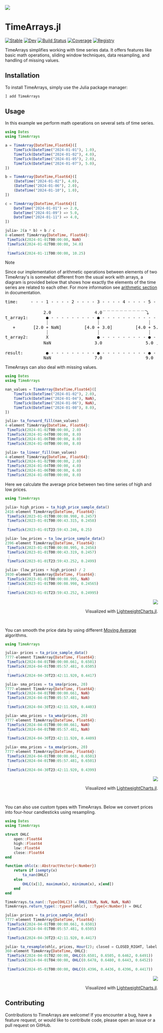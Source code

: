 <picture>
  <source media="(prefers-color-scheme: dark)" srcset=docs/src/assets/animation_dark.gif>
  <source media="(prefers-color-scheme: light)" srcset=docs/src/assets/animation_light.gif>
  <img src=docs/src/assets/animation_light.gif>
</picture>

# TimeArrays.jl

[![Stable](https://img.shields.io/badge/docs-stable-blue.svg)](https://bhftbootcamp.github.io/TimeArrays.jl/stable/)
[![Dev](https://img.shields.io/badge/docs-dev-blue.svg)](https://bhftbootcamp.github.io/TimeArrays.jl/dev/)
[![Build Status](https://github.com/bhftbootcamp/TimeArrays.jl/actions/workflows/CI.yml/badge.svg?branch=master)](https://github.com/bhftbootcamp/TimeArrays.jl/actions/workflows/CI.yml?query=branch%3Amaster)
[![Coverage](https://codecov.io/gh/bhftbootcamp/TimeArrays.jl/branch/master/graph/badge.svg)](https://codecov.io/gh/bhftbootcamp/TimeArrays.jl)
[![Registry](https://img.shields.io/badge/registry-General-4063d8)](https://github.com/JuliaRegistries/General)

TimeArrays simplifies working with time series data. It offers features like basic math operations, sliding window techniques, data resampling, and handling of missing values.

## Installation
To install TimeArrays, simply use the Julia package manager:

```julia
] add TimeArrays
```

## Usage

In this example we perform math operations on several sets of time series.

```julia
using Dates
using TimeArrays

a = TimeArray{DateTime,Float64}([
    TimeTick(DateTime("2024-01-01"), 1.0),
    TimeTick(DateTime("2024-01-02"), 4.0),
    TimeTick(DateTime("2024-01-05"), 2.0),
    TimeTick(DateTime("2024-01-07"), 5.0),
])

b = TimeArray{DateTime,Float64}([
    (DateTime("2024-01-02"), 4.0),
    (DateTime("2024-01-06"), 2.0),
    (DateTime("2024-01-10"), 1.0),
])

c = TimeArray{DateTime,Float64}([
    DateTime("2024-01-01") => 2.0,
    DateTime("2024-01-09") => 5.0,
    DateTime("2024-01-11") => 4.0,
])

julia> 2(a * b) + b / c
8-element TimeArray{DateTime, Float64}:
 TimeTick(2024-01-01T00:00:00, NaN)
 TimeTick(2024-01-02T00:00:00, 34.0)
 ⋮
 TimeTick(2024-01-11T00:00:00, 10.25)
```

> [!NOTE]
> Since our implementation of arithmetic operations between elements of two TimeArray's is somewhat different from the usual work with arrays, a diagram is provided below that shows how exactly the elements of the time series are related to each other. For more information see [arithmetic section](https://bhftbootcamp.github.io/TimeArrays.jl/stable/pages/arithmetic/) in documentation.

<pre>
time:     - - - 1 - - - - 2 - - - - 3 - - - - 4 - - - - 5 - - - - 6 - - - - 7 - - - >

               2.0                 4.0﹉﹉﹉﹉﹉﹉﹉﹉﹉﹉⤵                   6.0
t_array1:       ● - - - - - - - - - ● - - - - - - - - - - - - - - - - - - - ● - - - >
                ┊                   ┊                   ┊                   ┊
   +       [2.0 + NaN]         [4.0 + 3.0]         [4.0 + 5.0]         [6.0 + 5.0]
                ┊                   ┊                   ┊                   ┊
t_array2:       X                   ● - - - - - - - - - ● - - - - - - - - - - - - - >
               NaN                 3.0                 5.0 ﹍﹍﹍﹍﹍﹍﹍﹍﹍﹍⤴

result:         ● - - - - - - - - - ● - - - - - - - - - ● - - - - - - - - - ● - - - >
               NaN                 7.0                 9.0                11.0
</pre>


TimeArrays can also deal with missing values.

```julia
using Dates
using TimeArrays

nan_values = TimeArray{DateTime,Float64}([
    TimeTick(DateTime("2024-01-02"), 2.0),
    TimeTick(DateTime("2024-01-04"), NaN),
    TimeTick(DateTime("2024-01-06"), NaN),
    TimeTick(DateTime("2024-01-08"), 8.0),
])

julia> ta_forward_fill(nan_values)
4-element TimeArray{DateTime, Float64}:
 TimeTick(2024-01-02T00:00:00, 2.0)
 TimeTick(2024-01-04T00:00:00, 8.0)
 TimeTick(2024-01-06T00:00:00, 8.0)
 TimeTick(2024-01-08T00:00:00, 8.0)

julia> ta_linear_fill(nan_values)
4-element TimeArray{DateTime, Float64}:
 TimeTick(2024-01-02T00:00:00, 2.0)
 TimeTick(2024-01-04T00:00:00, 4.0)
 TimeTick(2024-01-06T00:00:00, 6.0)
 TimeTick(2024-01-08T00:00:00, 8.0)
```

Here we calculate the average price between two time series of high and low prices.

```julia
using TimeArrays

julia> high_prices = ta_high_price_sample_data()
2416-element TimeArray{DateTime, Float64}:
 TimeTick(2023-01-01T00:00:08.998, 0.2457)
 TimeTick(2023-01-01T00:00:43.315, 0.2458)
 ⋮
 TimeTick(2023-01-01T23:59:43.246, 0.25)

julia> low_prices = ta_low_price_sample_data()
2396-element TimeArray{DateTime, Float64}:
 TimeTick(2023-01-01T00:00:08.995, 0.2456)
 TimeTick(2023-01-01T00:00:43.319, 0.2457)
 ⋮
 TimeTick(2023-01-01T23:59:43.252, 0.2499)

julia> (low_prices + high_prices) / 2
3930-element TimeArray{DateTime, Float64}:
 TimeTick(2023-01-01T00:00:08.995, NaN)
 TimeTick(2023-01-01T00:00:08.998, 0.24565)
 ⋮
 TimeTick(2023-01-01T23:59:43.252, 0.24995)
```

<div align=right>
<img src=docs/src/assets/middle_price.png>

Visualized with [LightweightCharts.jl](https://github.com/bhftbootcamp/LightweightCharts.jl).
</div>

<br>

You can smooth the price data by using different [Moving Average](https://en.wikipedia.org/wiki/Moving_average) algorithms.

```julia
using TimeArrays

julia> prices = ta_price_sample_data()
7777-element TimeArray{DateTime, Float64}:
 TimeTick(2024-04-01T00:00:00.661, 0.6501)
 TimeTick(2024-04-01T00:05:57.481, 0.6505)
 ⋮
 TimeTick(2024-04-30T23:42:11.920, 0.4417)

julia> sma_prices = ta_sma(prices, 20)
7777-element TimeArray{DateTime, Float64}:
 TimeTick(2024-04-01T00:00:00.661, NaN)
 TimeTick(2024-04-01T00:05:57.481, NaN)
 ⋮
 TimeTick(2024-04-30T23:42:11.920, 0.4403)

julia> wma_prices = ta_wma(prices, 20)
7777-element TimeArray{DateTime, Float64}:
 TimeTick(2024-04-01T00:00:00.661, NaN)
 TimeTick(2024-04-01T00:05:57.481, NaN)
 ⋮
 TimeTick(2024-04-30T23:42:11.920, 0.4409)

julia> ema_prices = ta_ema(prices, 20)
7777-element TimeArray{DateTime, Float64}:
 TimeTick(2024-04-01T00:00:00.661, 0.6501)
 TimeTick(2024-04-01T00:05:57.481, 0.6501)
 ⋮
 TimeTick(2024-04-30T23:42:11.920, 0.4399)
```

<div align=right>
<img src=docs/src/assets/smoothed_prices.png>

Visualized with [LightweightCharts.jl](https://github.com/bhftbootcamp/LightweightCharts.jl).
</div>

<br>

You can also use custom types with TimeArrays. Below we convert prices into four-hour candlesticks using resampling.

```julia
using Dates
using TimeArrays

struct OHLC
    open::Float64
    high::Float64
    low::Float64
    close::Float64
end

function ohlc(x::AbstractVector{<:Number})
    return if isempty(x)
        ta_nan(OHLC)
    else
        OHLC(x[1], maximum(x), minimum(x), x[end])
    end
end

TimeArrays.ta_nan(::Type{OHLC}) = OHLC(NaN, NaN, NaN, NaN)
TimeArrays.return_type(::typeof(ohlc), ::Type{<:Number}) = OHLC

julia> prices = ta_price_sample_data()
7777-element TimeArray{DateTime, Float64}:
 TimeTick(2024-04-01T00:00:00.661, 0.6501)
 TimeTick(2024-04-01T00:05:57.481, 0.6505)
 ⋮
 TimeTick(2024-04-30T23:42:11.920, 0.4417)

julia> ta_resample(ohlc, prices, Hour(2); closed = CLOSED_RIGHT, label = LABEL_RIGHT)
360-element TimeArray{DateTime, OHLC}:
 TimeTick(2024-04-01T02:00:00, OHLC(0.6501, 0.6505, 0.6462, 0.6491))
 TimeTick(2024-04-01T04:00:00, OHLC(0.6478, 0.6480, 0.6443, 0.6452))
 ⋮
 TimeTick(2024-05-01T00:00:00, OHLC(0.4396, 0.4436, 0.4396, 0.4417))
```

<div align=right>
<img src=docs/src/assets/price_to_candles.png>

Visualized with [LightweightCharts.jl](https://github.com/bhftbootcamp/LightweightCharts.jl).
</div>

## Contributing

Contributions to TimeArrays are welcome! If you encounter a bug, have a feature request, or would like to contribute code, please open an issue or a pull request on GitHub.
